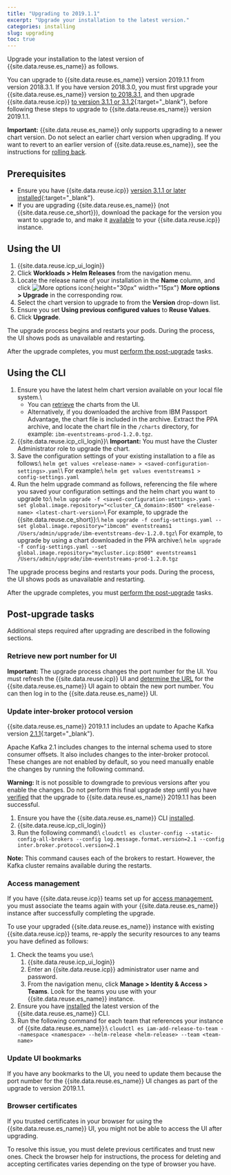 ```yaml
---
title: "Upgrading to 2019.1.1"
excerpt: "Upgrade your installation to the latest version."
categories: installing
slug: upgrading
toc: true
---
```


Upgrade your installation to the latest version of {{site.data.reuse.es_name}} as follows.

You can upgrade to {{site.data.reuse.es_name}} version 2019.1.1 from version 2018.3.1. If you have version 2018.3.0, you must first upgrade your {{site.data.reuse.es_name}} version [to 2018.3.1](../../2018.3.1/installing/upgrading/), and then upgrade {{site.data.reuse.icp}} [to version 3.1.1 or 3.1.2](https://www.ibm.com/support/knowledgecenter/SSBS6K_3.1.2/installing/upgrading.html){:target="_blank"}, before following these steps to upgrade to {{site.data.reuse.es_name}} version 2019.1.1.

**Important:** {{site.data.reuse.es_name}} only supports upgrading to a newer chart version. Do not select an earlier chart version when upgrading. If you want to revert to an earlier version of {{site.data.reuse.es_name}}, see the instructions for [rolling back](../rolling-back/).

## Prerequisites

- Ensure you have {{site.data.reuse.icp}} [version 3.1.1 or later installed](https://www.ibm.com/support/knowledgecenter/SSBS6K_3.1.1/installing/installing.html){:target="_blank"}.
- If you are upgrading {{site.data.reuse.es_name}} (not {{site.data.reuse.ce_short}}), download the package for the version you want to upgrade to, and make it [available](../installing/#download-the-archive) to your {{site.data.reuse.icp}} instance.

## Using the UI

1. {{site.data.reuse.icp_ui_login}}
4. Click **Workloads > Helm Releases** from the navigation menu.
5. Locate the release name of your installation in the **Name** column, and click ![More options icon](../../../images/more_options.png "Three vertical dots for the more options icon at end of each row."){:height="30px" width="15px"} **More options > Upgrade** in the corresponding row.
6. Select the chart version to upgrade to from the **Version** drop-down list.
7. Ensure you set **Using previous configured values** to **Reuse Values**.
8. Click **Upgrade**.

The upgrade process begins and restarts your pods. During the process, the UI shows pods as unavailable and restarting.


After the upgrade completes, you must [perform the post-upgrade](#post-upgrade-tasks) tasks.

## Using the CLI

1. Ensure you have the latest helm chart version available on your local file system.\\
   - You can [retrieve](../../administering/helm-upgrade-command/) the charts from the UI.
   - Alternatively, if you downloaded the archive from IBM Passport Advantage, the chart file is included in the archive. Extract the PPA archive, and locate the chart file in the `/charts` directory, for example: `ibm-eventstreams-prod-1.2.0.tgz`.
2. {{site.data.reuse.icp_cli_login}}\\
   **Important:** You must have the Cluster Administrator role to upgrade the chart.
3. Save the configuration settings of your existing installation to a file as follows:\\
   `helm get values <release-name> > <saved-configuration-settings>.yaml`\\
   For example:\\
   `helm get values eventstreams1 > config-settings.yaml`
4. Run the helm upgrade command as follows, referencing the file where you saved your configuration settings and the helm chart you want to upgrade to:\\
   `helm upgrade -f <saved-configuration-settings>.yaml --set global.image.repository="<cluster_CA_domain>:8500" <release-name> <latest-chart-version>`\\
   For example, to upgrade the {{site.data.reuse.ce_short}}:\\
   `helm upgrade -f config-settings.yaml --set global.image.repository="ibmcom" eventstreams1 /Users/admin/upgrade/ibm-eventstreams-dev-1.2.0.tgz`\\
   For example, to upgrade by using a chart downloaded in the PPA archive:\\
   `helm upgrade -f config-settings.yaml --set global.image.repository="mycluster.icp:8500" eventstreams1 /Users/admin/upgrade/ibm-eventstreams-prod-1.2.0.tgz`

The upgrade process begins and restarts your pods. During the process, the UI shows pods as unavailable and restarting.

After the upgrade completes, you must [perform the post-upgrade](#post-upgrade-tasks) tasks.

## Post-upgrade tasks

Additional steps required after upgrading are described in the following sections.

### Retrieve new port number for UI

**Important:** The upgrade process changes the port number for the UI. You must refresh the {{site.data.reuse.icp}} UI and [determine the URL](../../getting-started/logging-in) for the {{site.data.reuse.es_name}} UI again to obtain the new port number. You can then log in to the {{site.data.reuse.es_name}} UI.

### Update inter-broker protocol version

{{site.data.reuse.es_name}} 2019.1.1 includes an update to Apache Kafka version [2.1.1](http://kafka.apache.org/21/documentation.html#upgrade){:target="_blank"}.

Apache Kafka 2.1 includes changes to the internal schema used to store consumer offsets. It also includes changes to the inter-broker protocol. These changes are not enabled by default, so you need manually enable the changes by running the following command.

**Warning:** It is not possible to downgrade to previous versions after you enable the changes. Do not perform this final upgrade step until you have [verified](../post-installation/#verifying-your-installation) that the upgrade to {{site.data.reuse.es_name}} 2019.1.1 has been successful.

1. Ensure you have the {{site.data.reuse.es_name}} CLI [installed](../post-installation/#installing-the-command-line-interface).
2. {{site.data.reuse.icp_cli_login}}
3. Run the following command:\\
   `cloudctl es cluster-config --static-config-all-brokers --config log.message.format.version=2.1 --config inter.broker.protocol.version=2.1`

**Note:** This command causes each of the brokers to restart. However, the Kafka cluster remains available during the restarts.

### Access management

If you have {{site.data.reuse.icp}} teams set up for [access management](../../security/managing-access/#assigning-access-to-users), you must associate the teams again with your {{site.data.reuse.es_name}} instance after successfully completing the upgrade.

To use your upgraded {{site.data.reuse.es_name}} instance with existing {{site.data.reuse.icp}} teams, re-apply the security resources to any teams you have defined as follows:

1. Check the teams you use:\\
   1. {{site.data.reuse.icp_ui_login}}
   2. Enter an {{site.data.reuse.icp}} administrator user name and password.
   3. From the navigation menu, click **Manage > Identity & Access > Teams**. Look for the teams you use with your {{site.data.reuse.es_name}} instance.
2. Ensure you have [installed](../../installing/post-installation/#installing-the-command-line-interface) the latest version of the {{site.data.reuse.es_name}} CLI.
3. Run the following command for each team that references your instance of {{site.data.reuse.es_name}}:\\
  `cloudctl es iam-add-release-to-team --namespace <namespace> --helm-release <helm-release> --team <team-name>`

<!--Without this rerun of the command, customers will find that creating service IDs in the UI will fail unless you're running as cluster administrator.-->


### Update UI bookmarks

   If you have any bookmarks to the UI, you need to update them because the port number for the {{site.data.reuse.es_name}} UI changes as part of the upgrade to version 2019.1.1.


### Browser certificates

   If you trusted certificates in your browser for using the {{site.data.reuse.es_name}} UI, you might not be able to access the UI after upgrading.

   To resolve this issue, you must delete previous certificates and trust new ones. Check the browser help for instructions, the process for deleting and accepting certificates varies depending on the type of browser you have.
